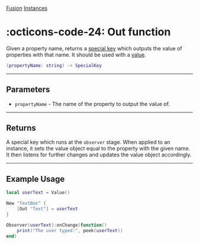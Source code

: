 <nav class="fusiondoc-api-breadcrumbs">
	<a href="../..">Fusion</a>
	<a href="..">Instances</a>
</nav>

<h1 class="fusiondoc-api-header" markdown>
	<span class="fusiondoc-api-icon" markdown>:octicons-code-24:</span>
	<span class="fusiondoc-api-name">Out</span>
	<span class="fusiondoc-api-pills">
		<span class="fusiondoc-api-pill-type">function</span>
	</span>
</h1>

Given a property name, returns a [special key](./specialkey.md) which outputs
the value of properties with that name. It should be used with a [value](../state/value.md).

```Lua
(propertyName: string) -> SpecialKey
```

-----

## Parameters

- `propertyName` - The name of the property to output the value of.

-----

## Returns

A special key which runs at the `observer` stage. When applied to an instance,
it sets the value object equal to the property with the given name. It then
listens for further changes and updates the value object accordingly.

-----

## Example Usage

```Lua
local userText = Value()

New "TextBox" {
    [Out "Text"] = userText
}

Observer(userText):onChange(function()
    print("The user typed:", peek(userText))
end)
```